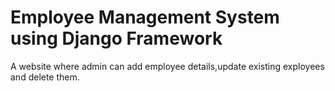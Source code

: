 
# Employee Management System using Django Framework

A website where admin can add employee details,update existing exployees and delete them.
